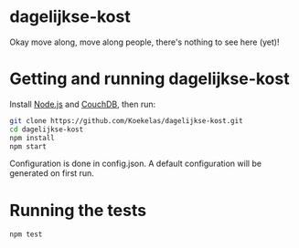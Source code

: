 # dagelijkse-kost

Okay move along, move along people, there's nothing to see here (yet)!


# Getting and running dagelijkse-kost

Install [Node.js](http://nodejs.org/ "Node.js Homepage") and [CouchDB](https://couchdb.apache.org/ "CouchDB Homepage"), then run:

```bash
git clone https://github.com/Koekelas/dagelijkse-kost.git
cd dagelijkse-kost
npm install
npm start
```

Configuration is done in config.json. A default configuration will be generated on first run.


# Running the tests

```bash
npm test
```
